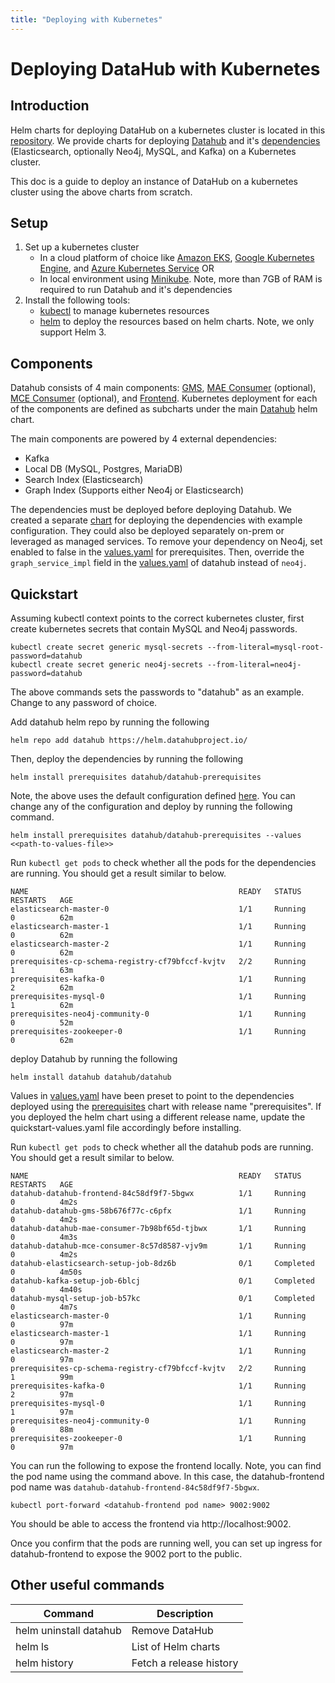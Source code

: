 ```yaml
---
title: "Deploying with Kubernetes"
---
```


# Deploying DataHub with Kubernetes

## Introduction

Helm charts for deploying DataHub on a kubernetes cluster is located in
this [repository](https://github.com/acryldata/datahub-helm). We provide charts for
deploying [Datahub](https://github.com/acryldata/datahub-helm/tree/master/charts/datahub) and
it's [dependencies](https://github.com/acryldata/datahub-helm/tree/master/charts/prerequisites)
(Elasticsearch, optionally Neo4j, MySQL, and Kafka) on a Kubernetes cluster.

This doc is a guide to deploy an instance of DataHub on a kubernetes cluster using the above charts from scratch.

## Setup

1. Set up a kubernetes cluster
   - In a cloud platform of choice like [Amazon EKS](https://aws.amazon.com/eks),
     [Google Kubernetes Engine](https://cloud.google.com/kubernetes-engine),
     and [Azure Kubernetes Service](https://azure.microsoft.com/en-us/services/kubernetes-service/) OR
   - In local environment using [Minikube](https://minikube.sigs.k8s.io/docs/). Note, more than 7GB of RAM is required
     to run Datahub and it's dependencies
2. Install the following tools:
   - [kubectl](https://kubernetes.io/docs/tasks/tools/) to manage kubernetes resources
   - [helm](https://helm.sh/docs/intro/install/) to deploy the resources based on helm charts. Note, we only support
     Helm 3.

## Components

Datahub consists of 4 main components: [GMS](https://docs.datahub.com/docs/metadata-service),
[MAE Consumer](https://docs.datahub.com/docs/metadata-jobs/mae-consumer-job) (optional),
[MCE Consumer](https://docs.datahub.com/docs/metadata-jobs/mce-consumer-job) (optional), and
[Frontend](https://docs.datahub.com/docs/datahub-frontend). Kubernetes deployment for each of the components are
defined as subcharts under the main
[Datahub](https://github.com/acryldata/datahub-helm/tree/master/charts/datahub)
helm chart.

The main components are powered by 4 external dependencies:

- Kafka
- Local DB (MySQL, Postgres, MariaDB)
- Search Index (Elasticsearch)
- Graph Index (Supports either Neo4j or Elasticsearch)

The dependencies must be deployed before deploying Datahub. We created a separate
[chart](https://github.com/acryldata/datahub-helm/tree/master/charts/prerequisites)
for deploying the dependencies with example configuration. They could also be deployed separately on-prem or leveraged
as managed services. To remove your dependency on Neo4j, set enabled to false in
the [values.yaml](https://github.com/acryldata/datahub-helm/blob/master/charts/prerequisites/values.yaml#L54) for
prerequisites. Then, override the `graph_service_impl` field in
the [values.yaml](https://github.com/acryldata/datahub-helm/blob/master/charts/datahub/values.yaml#L63) of datahub
instead of `neo4j`.

## Quickstart

Assuming kubectl context points to the correct kubernetes cluster, first create kubernetes secrets that contain MySQL
and Neo4j passwords.

```(shell)
kubectl create secret generic mysql-secrets --from-literal=mysql-root-password=datahub
kubectl create secret generic neo4j-secrets --from-literal=neo4j-password=datahub
```

The above commands sets the passwords to "datahub" as an example. Change to any password of choice.

Add datahub helm repo by running the following

```(shell)
helm repo add datahub https://helm.datahubproject.io/
```

Then, deploy the dependencies by running the following

```(shell)
helm install prerequisites datahub/datahub-prerequisites
```

Note, the above uses the default configuration
defined [here](https://github.com/acryldata/datahub-helm/blob/master/charts/prerequisites/values.yaml). You can change
any of the configuration and deploy by running the following command.

```(shell)
helm install prerequisites datahub/datahub-prerequisites --values <<path-to-values-file>>
```

Run `kubectl get pods` to check whether all the pods for the dependencies are running. You should get a result similar
to below.

```
NAME                                               READY   STATUS      RESTARTS   AGE
elasticsearch-master-0                             1/1     Running     0          62m
elasticsearch-master-1                             1/1     Running     0          62m
elasticsearch-master-2                             1/1     Running     0          62m
prerequisites-cp-schema-registry-cf79bfccf-kvjtv   2/2     Running     1          63m
prerequisites-kafka-0                              1/1     Running     2          62m
prerequisites-mysql-0                              1/1     Running     1          62m
prerequisites-neo4j-community-0                    1/1     Running     0          52m
prerequisites-zookeeper-0                          1/1     Running     0          62m
```

deploy Datahub by running the following

```(shell)
helm install datahub datahub/datahub
```

Values in [values.yaml](https://github.com/acryldata/datahub-helm/blob/master/charts/datahub/values.yaml)
have been preset to point to the dependencies deployed using
the [prerequisites](https://github.com/acryldata/datahub-helm/tree/master/charts/prerequisites)
chart with release name "prerequisites". If you deployed the helm chart using a different release name, update the
quickstart-values.yaml file accordingly before installing.

Run `kubectl get pods` to check whether all the datahub pods are running. You should get a result similar to below.

```
NAME                                               READY   STATUS      RESTARTS   AGE
datahub-datahub-frontend-84c58df9f7-5bgwx          1/1     Running     0          4m2s
datahub-datahub-gms-58b676f77c-c6pfx               1/1     Running     0          4m2s
datahub-datahub-mae-consumer-7b98bf65d-tjbwx       1/1     Running     0          4m3s
datahub-datahub-mce-consumer-8c57d8587-vjv9m       1/1     Running     0          4m2s
datahub-elasticsearch-setup-job-8dz6b              0/1     Completed   0          4m50s
datahub-kafka-setup-job-6blcj                      0/1     Completed   0          4m40s
datahub-mysql-setup-job-b57kc                      0/1     Completed   0          4m7s
elasticsearch-master-0                             1/1     Running     0          97m
elasticsearch-master-1                             1/1     Running     0          97m
elasticsearch-master-2                             1/1     Running     0          97m
prerequisites-cp-schema-registry-cf79bfccf-kvjtv   2/2     Running     1          99m
prerequisites-kafka-0                              1/1     Running     2          97m
prerequisites-mysql-0                              1/1     Running     1          97m
prerequisites-neo4j-community-0                    1/1     Running     0          88m
prerequisites-zookeeper-0                          1/1     Running     0          97m
```

You can run the following to expose the frontend locally. Note, you can find the pod name using the command above. In
this case, the datahub-frontend pod name was `datahub-datahub-frontend-84c58df9f7-5bgwx`.

```(shell)
kubectl port-forward <datahub-frontend pod name> 9002:9002
```

You should be able to access the frontend via http://localhost:9002.

Once you confirm that the pods are running well, you can set up ingress for datahub-frontend to expose the 9002 port to
the public.

## Other useful commands

| Command                | Description             |
| ---------------------- | ----------------------- |
| helm uninstall datahub | Remove DataHub          |
| helm ls                | List of Helm charts     |
| helm history           | Fetch a release history |
